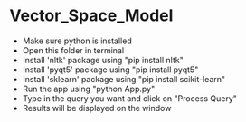 # Vector_Space_Model
 
- Make sure python is installed
- Open this folder in terminal
- Install 'nltk' package using "pip install nltk"
- Install 'pyqt5' package using "pip install pyqt5"
- Install 'sklearn' package using "pip install scikit-learn"
- Run the app using "python App.py"
- Type in the query you want and click on "Process Query"
- Results will be displayed on the window
